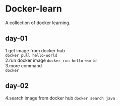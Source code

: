 # Docker-learn
A collection of docker learning.  

## day-01
1.get image from docker hub  
<code>docker pull hello-world</code>  
2.run docker image
<code>docker run hello-world</code>  
3.more command  
<code>docker</code>  
## day-02
4.search image from docker hub
<code>docker search java</code>